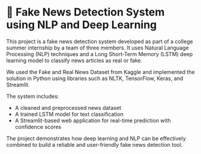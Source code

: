 # 📰 Fake News Detection System using NLP and Deep Learning

This project is a fake news detection system developed as part of a college summer internship by a team of three members. It uses Natural Language Processing (NLP) techniques and a Long Short-Term Memory (LSTM) deep learning model to classify news articles as real or fake.

We used the Fake and Real News Dataset from Kaggle and implemented the solution in Python using libraries such as NLTK, TensorFlow, Keras, and Streamlit.

The system includes:
- A cleaned and preprocessed news dataset
- A trained LSTM model for text classification
- A Streamlit-based web application for real-time prediction with confidence scores

The project demonstrates how deep learning and NLP can be effectively combined to build a reliable and user-friendly fake news detection tool.
